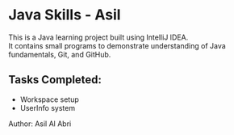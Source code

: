 # Java Skills - Asil

This is a Java learning project built using IntelliJ IDEA.  
It contains small programs to demonstrate understanding of Java fundamentals, Git, and GitHub.

## Tasks Completed:
- Workspace setup
- UserInfo system

Author: Asil Al Abri
